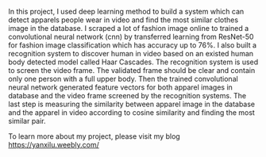 In this project, I used deep learning method to build a system which can detect apparels people wear in video and find the most similar clothes image in the database. I scraped a lot of fashion image online to trained a convolutional neural network (cnn) by transferred learning from ResNet-50 for fashion image classification which has accuracy up to 76%. I also built a recognition system to discover human in video based on an existed human body detected model called Haar Cascades. The recognition system is used to screen the video frame. The validated frame should be clear and contain only one person with a full upper body. Then the trained convolutional neural network generated feature vectors for both apparel images in database and the video frame screened by the recognition systems. The last step is measuring the similarity between apparel image in the database and the apparel in video according to cosine similarity and finding the most similar pair.


To learn more about my project, please visit my blog https://yanxilu.weebly.com/

